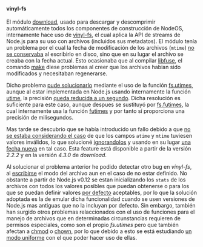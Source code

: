 #### vinyl-fs

El módulo [download](https://github.com/kevva/download), usado para descargar y
descomprimir automáticamente todos los componentes de construcción de NodeOS,
internamente hace uso de [vinyl-fs](https://github.com/gulpjs/vinyl-fs), el cual
aplica la API de streams de Node.js para su uso con archivos (incluidos sus
metadatos). El módulo tenía un problema por el cual la fecha de modificación de
los archivos (`mtime`) [no se conservaba](https://github.com/gulpjs/vinyl-fs/issues/96)
al escribirlo en disco, sino que en su lugar el archivo se creaba con la fecha
actual. Esto ocasionaba que al compilar [libfuse](http://fuse.sourceforge.net),
el comando [make](https://www.gnu.org/software/make) diese problemas al creer
que los archivos habian sido modificados y necesitaban regenerarse.

Dicho problema [pude solucionarlo](https://github.com/gulpjs/vinyl-fs/pull/110)
mediante el uso de la función
[fs.utimes](https://nodejs.org/docs/v0.11.14/api/fs.html#fs_fs_utimes_path_atime_mtime_callback),
aunque al estar implementada en Node.js usando internamente la función
[utime](https://github.com/nodejs/node/blob/6fff47ffacfe663efeb0d31ebd700a65bf5521ba/deps/uv/src/unix/fs.c#L613),
la precisión [queda reducida a un segundo](http://linux.die.net/man/2/utimes).
Dicha resolución es suficiente para este caso, aunque despues se sustituyó por
[fs.futimes](https://nodejs.org/api/fs.html#fs_fs_futimes_fd_atime_mtime_callback),
la cual internamente usa la función [futimes](http://linux.die.net/man/3/futimes)
y por tanto sí proporciona una precisión de milisegundos.

Mas tarde se descubrio que se había introducido un fallo debido a que
[no se estaba considerando el caso](https://github.com/gulpjs/vinyl-fs/issues/113)
de que los campos `atime` y `mtime` tuviesen valores inválidos, lo que solucioné
[ignorandolos](https://github.com/gulpjs/vinyl-fs/pull/114) y usando en su lugar
[una fecha nueva](https://github.com/gulpjs/vinyl-fs/pull/119) en tal caso. Esta
feature está disponible a partir de la versión *2.2.2* y en la versión *4.3.0*
de *download*.

Al solucionar el problema anterior he podido detectar otro bug en *vinyl-fs*, al
[escribirse](https://github.com/gulpjs/vinyl-fs/pull/110#issuecomment-148546290)
el modo del archivo aun en el caso de no estar definido. No obstante a partir de
Node.js v0.12 se estan inicializando los `stats` de los archivos con todos los
valores posibles que puedan obtenerse o para los que se puedan definir valores
[por defecto](https://github.com/gulpjs/vinyl-fs/pull/110#issuecomment-148573049)
aceptables, por lo que la solución adoptada es la de emular dicha funcionalidad
cuando se usen versiones de Node.js mas antiguas que no la incluyan por defecto.
Sin embargo, también han surgido otros problemas relaccionados con el uso de
funciones para el manejo de archivos que en determinadas circunstancias
requieren de permisos especiales, como son el propio *fs.utimes* pero que
también afectan a [chmod](http://linux.die.net/man/1/chmod) o
[chown](http://linux.die.net/man/1/chown), por lo que debido a esto se está
estudiando [un modo uniforme](https://github.com/gulpjs/vinyl-fs/issues/127) con
el que poder hacer uso de ellas.

